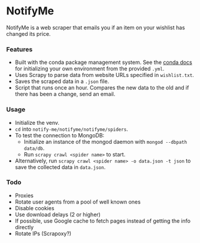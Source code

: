 # NotifyMe

NotifyMe is a web scraper that emails you if an item on your wishlist has changed its price.

### Features
- Built with the conda package management system. See the [conda docs](https://conda.io/docs/user-guide/tasks/manage-environments.html) for initializing your own environment from the provided ```.yml```.
- Uses Scrapy to parse data from website URLs specified in ```wishlist.txt```.
- Saves the scraped data in a ```.json``` file.
- Script that runs once an hour. Compares the new data to the old and if there has been a change, send an email.

### Usage
- Initialize the venv.
- ```cd``` into ```notify-me/notifyme/notifyme/spiders```.
- To test the connection to MongoDB:
    - Initialize an instance of the mongod daemon with ```mongod --dbpath data/db```.
    - Run ```scrapy crawl <spider name>``` to start.
- Alternatively, run ```scrapy crawl <spider name> -o data.json -t json``` to save the collected data in ```data.json```.

### Todo
- Proxies
- Rotate user agents from a pool of well known ones
- Disable cookies
- Use download delays (2 or higher)
- If possible, use Google cache to fetch pages instead of getting the info directly
- Rotate IPs (Scrapoxy?)
